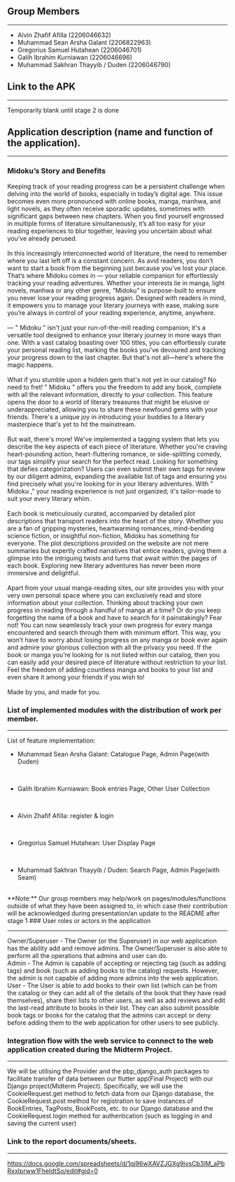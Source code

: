 ## Group Members
<hr>

* Alvin Zhafif Afilla (2206046632)
* Muhammad Sean Arsha Galant (2206822963)
* Gregorius Samuel Hutahean (2206046701)
* Galih Ibrahim Kurniawan (2206046696)
* Muhammad Sakhran Thayyib / Duden (2206046790)

## Link to the APK
<hr>

Temporarily blank until stage 2 is done

## Application description (name and function of the application).
<hr>

### Midoku’s Story and Benefits

Keeping track of your reading progress can be a persistent challenge when delving into the world of books, especially in today’s digital age. This issue becomes even more pronounced with online books, manga, manhwa, and light novels, as they often receive sporadic updates, sometimes with significant gaps between new chapters. When you find yourself engrossed in multiple forms of literature simultaneously, it’s all too easy for your reading experiences to blur together, leaving you uncertain about what you’ve already perused.
<br>
<br>
In this increasingly interconnected world of literature, the need to remember where you last left off is a constant concern. As avid readers, you don’t want to start a book from the beginning just because you’ve lost your place. That’s where Midoku comes in — your reliable companion for effortlessly tracking your reading adventures. Whether your interests lie in manga, light novels, manhwa or any other genre, “Midoku” is purpose-built to ensure you never lose your reading progress again. Designed with readers in mind, it empowers you to manage your literary journeys with ease, making sure you’re always in control of your reading experience, anytime, anywhere.
<br>
<br>
— " Midoku " isn't just your run-of-the-mill reading companion; it's a versatile tool designed to enhance your literary journey in more ways than one. With a vast catalog boasting over 100 titles, you can effortlessly curate your personal reading list, marking the books you've devoured and tracking your progress down to the last chapter. But that's not all—here's where the magic happens.
<br>
<br>
What if you stumble upon a hidden gem that's not yet in our catalog? No need to fret! " Midoku " offers you the freedom to add any book, complete with all the relevant information, directly to your collection. This feature opens the door to a world of literary treasures that might be elusive or underappreciated, allowing you to share these newfound gems with your friends. There's a unique joy in introducing your buddies to a literary masterpiece that's yet to hit the mainstream.
<br>
<br>
But wait, there's more! We've implemented a tagging system that lets you describe the key aspects of each piece of literature. Whether you're craving heart-pounding action, heart-fluttering romance, or side-splitting comedy, our tags simplify your search for the perfect read. Looking for something that defies categorization? Users can even submit their own tags for review by our diligent admins, expanding the available list of tags and ensuring you find precisely what you're looking for in your literary adventures. With " Midoku ," your reading experience is not just organized; it's tailor-made to suit your every literary whim.
<br>
<br>
Each book is meticulously curated, accompanied by detailed plot descriptions that transport readers into the heart of the story. Whether you are a fan of gripping mysteries, heartwarming romances, mind-bending science fiction, or insightful non-fiction, Midoku has something for everyone. The plot descriptions provided on the website are not mere summaries but expertly crafted narratives that entice readers, giving them a glimpse into the intriguing twists and turns that await within the pages of each book. Exploring new literary adventures has never been more immersive and delightful.
<br>
<br>
Apart from your usual manga-reading sites, our site provides you with your very own personal space where you can exclusively read and store information about your collection. Thinking about tracking your own progress in reading through a handful of manga at a time? Or do you keep forgetting the name of a book and have to search for it painstakingly? Fear not! You can now seamlessly track your own progress for every manga encountered and search through them with minimum effort. This way, you won’t have to worry about losing progress on any manga or book ever again and admire your glorious collection with all the privacy you need. If the book or manga you’re looking for is not listed within our catalog, then you can easily add your desired piece of literature without restriction to your list. Feel the freedom of adding countless manga and books to your list and even share it among your friends if you wish to!
<br>
<br>
Made by you, and made for you.

### List of implemented modules with the distribution of work per member.
<hr>

List of feature implementation:
<br>

* Muhammad Sean Arsha Galant: Catalogue Page, Admin Page(with Duden)
<br>

* Galih Ibrahim Kurniawan: Book entries Page, Other User Collection 
<br>

* Alvin Zhafif Afilla: register & login
<br>

* Gregorius Samuel Hutahean: User Display Page
<br>

* Muhammad Sakhran Thayyib / Duden: Search Page, Admin Page(with Seam)
<br>
**Note:** Our group members may help/work on pages/modules/functions outside of what they have been assigned to, in which case their contribution will be acknowledged during presentation/an update to the README after stage 1
### User roles or actors in the application
<hr>

Owner/Superuser - The Owner (or the Superuser) in our web application has the ability add and remove admins. The Owner/Superuser is also able to perform all the operations that admins and user can do.
<br>
Admin - The Admin is capable of accepting or rejecting tag (such as adding tags) and book (such as adding books to the catalog) requests. However, the admin is not capable of adding more admins into the web application.
<br>
User - The User is able to add books to their own list (which can be from the catalog or they can add all of the details of the book that they have read themselves), share their lists to other users, as well as add reviews and edit the last-read attribute to books in their list. They can also submit possible book tags or books for the catalog that the admins can accept or deny before adding them to the web application for other users to see publicly.

### Integration flow with the web service to connect to the web application created during the Midterm Project.
<hr>
We will be utilising the Provider and the pbp_django_auth packages to facilitate transfer of data between our flutter app(Final Project) with our Django project(Midterm Project). Specifically, we will use the CookieRequest.get method to fetch data from our Django database, the CookieRequest.post method for registration to save instances of BookEntries, TagPosts, BookPosts, etc. to our Django database and the CookieRequest.login method for authentication (such as logging in and saving the current user)


### Link to the report documents/sheets.
<hr>

https://docs.google.com/spreadsheets/d/1qj96wXAVZJGXg9jvsCb3iM_aPbRxxIprww1FheIdtSo/edit#gid=0

